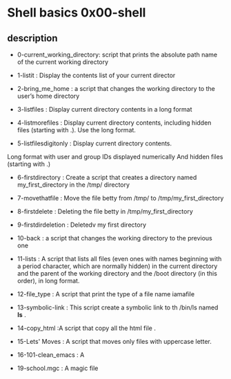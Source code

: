 # Shell basics 0x00-shell

## description

* 0-current_working_directory: script that prints the absolute path name of the current working directory

* 1-listit : Display the contents list of your current director

* 2-bring_me_home : a script that changes the working directory to the user’s home directory

* 3-listfiles :  Display current directory contents in a long format

* 4-listmorefiles : Display current directory contents, including hidden files (starting with .). Use the long format.

* 5-listfilesdigitonly : Display current directory contents.

Long format
with user and group IDs displayed numerically
And hidden files (starting with .)


* 6-firstdirectory : Create a script that creates a directory named my_first_directory in the /tmp/ directory

* 7-movethatfile : Move the file betty from /tmp/ to /tmp/my_first_directory

* 8-firstdelete :  Deleting the file  betty  in /tmp/my_first_directory

* 9-firstdirdeletion : Deletedv my first directory

* 10-back : a script that changes the working directory to the previous one

* 11-lists : A  script that lists all files (even ones with names beginning with a period character, which are normally hidden) in the current directory and the parent of the working directory and the /boot directory (in this order), in long format.

* 12-file_type : A script that print the type of a file name iamafile

* 13-symbolic-link : This script create a symbolic link to th /bin/ls named __ls__ .

* 14-copy_html :A script that copy all the html file .

* 15-Lets' Moves : A script that moves only files with uppercase letter.

* 16-101-clean_emacs : A 

* 19-school.mgc : A magic file 
